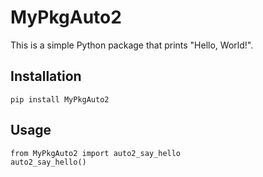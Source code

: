# MyPkgAuto2

This is a simple Python package that prints "Hello, World!".

## Installation

`pip install MyPkgAuto2`

## Usage
```
from MyPkgAuto2 import auto2_say_hello
auto2_say_hello()
```